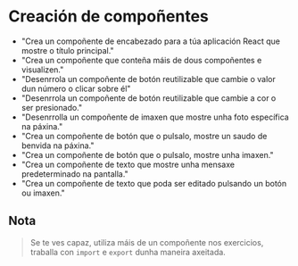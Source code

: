 # Creación de compoñentes

- "Crea un compoñente de encabezado para a túa aplicación React que mostre o título principal."
- "Crea un compoñente que conteña máis de dous compoñentes e visualizen."
- "Desenrrola un compoñente de botón reutilizable que cambie o valor dun número o clicar sobre él"
- "Desenrrola un compoñente de botón reutilizable que cambie a cor o ser presionado."
- "Desenrrolla un compoñente de imaxen que mostre unha foto específica na páxina."
- "Crea un compoñente de botón que o pulsalo, mostre un saudo de benvida na páxina."
- "Crea un compoñente de botón que o pulsalo, mostre unha imaxen."
- "Crea un compoñente de texto que mostre unha mensaxe predeterminado na pantalla."
- "Crea un compoñente de texto que poda ser editado pulsando un botón ou imaxen."

## Nota

> Se te ves capaz, utiliza máis de un compoñente nos exercicios, traballa con ``import`` e ``export`` dunha maneira axeitada.
